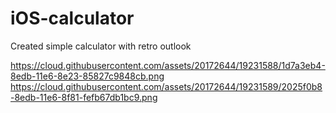 
# iOS-calculator
Created simple calculator with retro outlook 


https://cloud.githubusercontent.com/assets/20172644/19231588/1d7a3eb4-8edb-11e6-8e23-85827c9848cb.png
https://cloud.githubusercontent.com/assets/20172644/19231589/2025f0b8-8edb-11e6-8f81-fefb67db1bc9.png
